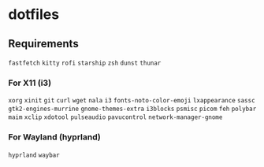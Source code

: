 # dotfiles
## Requirements
`fastfetch`
`kitty`
`rofi`
`starship`
`zsh`
`dunst`
`thunar`
### For X11 (i3)
`xorg`
`xinit`
`git`
`curl`
`wget`
`nala`
`i3`
`fonts-noto-color-emoji`
`lxappearance`
`sassc`
`gtk2-engines-murrine`
`gnome-themes-extra`
`i3blocks`
`psmisc`
`picom`
`feh`
`polybar`
`maim`
`xclip`
`xdotool`
`pulseaudio`
`pavucontrol`
`network-manager-gnome`
### For Wayland (hyprland)
`hyprland`
`waybar`
